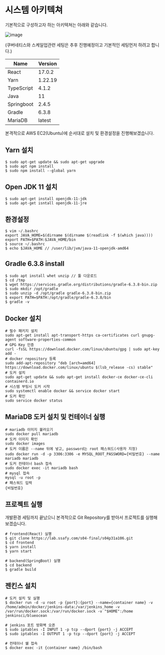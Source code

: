 # 시스템 아키텍쳐
기본적으로 구성하고자 하는 아키텍쳐는 아래와 같습니다.

![image](https://user-images.githubusercontent.com/43171179/115608617-7a895180-a321-11eb-8315-68a8bf183005.png)

(쿠버네티스와 스케일업관련 세팅은 추후 진행예정이고 기본적인 세팅먼저 하려고 합니다.)

 Name       | Version |
------------|---------|
 React      | 17.0.2  |
 Yarn       | 1.22.19 |
 TypeScript | 4.1.2   |
 Java       | 11      |
 Springboot | 2.4.5   |
 Gradle     | 6.3.8   |
 MariaDB    | latest  |


본격적으로 AWS EC2(Ubuntu)에 순서대로 설치 및 환경설정을 진행해보겠습니다.

## Yarn 설치
```
$ sudo apt-get update && sudo apt-get upgrade
$ sudo apt npm install
$ sudo npm install --global yarn
```

## Open JDK 11 설치
```
$ sudo apt-get install openjdk-11-jdk
$ sudo apt-get isntall openjdk-11-jre
```
## 환경설정
```
$ vim ~/.bashrc
export JAVA_HOME=$(dirname $(dirname $(readlink -f $(which java))))
export PATH=$PATH:$JAVA_HOME/bin
$ source ~/.bashrc
$ echo $JAVA_HOME // /user/lib/jvm/java-11-openjdk-amd64
```
## Gradle 6.3.8 install

```
$ sudo apt install whet unzip // 툴 다운로드
$ cd /tmp
$ wget https://services.gradle.org/distributions/gradle-6.3.8-bin.zip
$ sudo mkdir /opt/gradle
$ sudo unzip -d /opt/gradle gradle-6.3.8-bin.zip
$ export PATH=$PATH:/opt/gradle/gradle-6.3.8/bin
$ gradle -v
```

## Docker 설치

```
# 필수 패키지 설치
sudo apt-get install apt-transport-https ca-certificates curl gnupg-agent software-properties-common
# GPG Key 인증
curl -fsSL https://download.docker.com/linux/ubuntu/gpg | sudo apt-key add -
# docker repository 등록
sudo add-apt-repository "deb [arch=amd64] https://download.docker.com/linux/ubuntu $(lsb_release -cs) stable"
# 도커 설치
sudo apt-get update && sudo apt-get install docker-ce docker-ce-cli containerd.io
# 시스템 부팅시 도커 시작
sudo systemctl enable docker && service docker start
# 도커 확인
sudo service docker status
```

## MariaDB 도커 설치 및 컨테이너 실행
```
# mariadb 이미지 불러오기
sudo docker pull mariadb
# 도커 이미지 확인
sudo docker images
# 도커 이름은 --name 뒤에 넣고, password는 root 패스워드(사용자 지정)
sudo docker run -d -p 3306:3306 -e MYSQL_ROOT_PASSWORD={비밀번호} --name mariadb mariadb
# 도커 컨테이너 bash 접속
sudo docker exec -it mariadb bash
# mysql 접속
mysql -u root -p
# 패스워드 입력
{비밀번호}
```

## 프로젝트 실행
개발환경 세팅까지 끝났으니 본격적으로 Git Repository를 받아서 프로젝트를 실행해보겠습니다.
```
# frontend(React) 실행
$ git clone https://lab.ssafy.com/s04-final/s04p31a106.git
$ cd frontend
$ yarn install
$ yarn start

# backend(SpringBoot) 실행
$ cd backend
$ gradle build
```

## 젠킨스 설치

```
# 도커 설치 및 실행
$ docker run -d -u root -p {port}:{port} --name={container name} -v /home/admin/docker/jenkins-data:/var/jenkins_home -v /var/run/docker.sock:/var/run/docker.sock -v "$HOME":/home jenkinsci/blueocean

# jenkins 포트 방화벽 오픈
$ sudo iptables -I INPUT 1 -p tcp --dport {port} -j ACCEPT
$ sudo iptables -I OUTPUT 1 -p tcp --dport {port} -j ACCEPT

# 컨테이너 쉘 접속
$ docker exec -it {container name} /bin/bash
```


